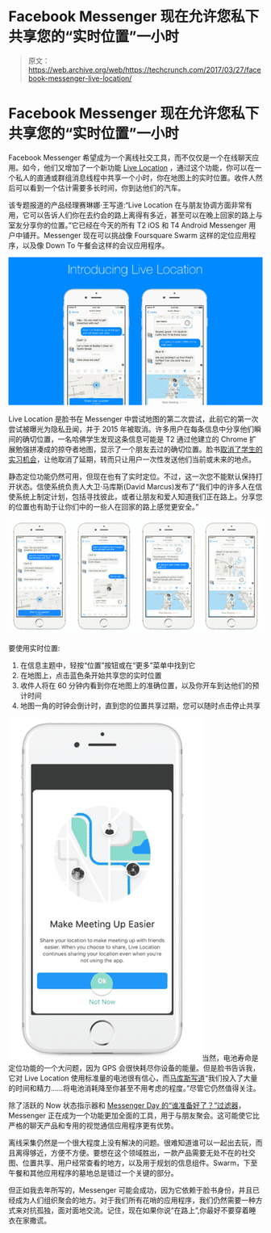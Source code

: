 # Facebook Messenger 现在允许您私下共享您的“实时位置”一小时

> 原文：<https://web.archive.org/web/https://techcrunch.com/2017/03/27/facebook-messenger-live-location/>

# Facebook Messenger 现在允许您私下共享您的“实时位置”一小时

Facebook Messenger 希望成为一个离线社交工具，而不仅仅是一个在线聊天应用。如今，他们又增加了一个新功能 [Live Location](https://web.archive.org/web/20230326022740/http://newsroom.fb.com/news/2017/03/introducing-live-location-in-messenger/) ，通过这个功能，你可以在一个私人的直通或群组消息线程中共享一个小时，你在地图上的实时位置。收件人然后可以看到一个估计需要多长时间，你到达他们的汽车。

该专题报道的产品经理赛琳娜·王写道:“Live Location 在与朋友协调方面非常有用，它可以告诉人们你在去约会的路上离得有多近，甚至可以在晚上回家的路上与室友分享你的位置。”它已经在今天的所有 T2 iOS 和 T4 Android Messenger 用户中铺开。Messenger 现在可以挑战像 Foursquare Swarm 这样的定位应用程序，以及像 Down To 午餐会这样的会议应用程序。

![](img/44bb75995273b80753dadcea7414d19a.png)

Live Location 是脸书在 Messenger 中尝试地图的第二次尝试，此前它的第一次尝试被曝光为隐私丑闻，并于 2015 年被取消。许多用户在每条信息中分享他们瞬间的确切位置，一名哈佛学生发现这条信息可能是 T2 通过他建立的 Chrome 扩展勉强拼凑成的掠夺者地图，显示了一个朋友去过的确切位置。脸书[取消了学生的实习机会](https://web.archive.org/web/20230326022740/https://www.boston.com/news/national-news/2015/08/12/harvard-student-loses-facebook-internship-after-pointing-out-privacy-flaws)，让他取消了延期，转而只让用户一次性发送他们当前或未来的地点。

静态定位功能仍然可用，但现在也有了实时定位。不过，这一次您不能默认保持打开状态。信使系统负责人大卫·马库斯(David Marcus)发布了“我们中的许多人在信使系统上制定计划，包括寻找彼此，或者让朋友和爱人知道我们正在路上。分享您的位置也有助于让你们中的一些人在回家的路上感觉更安全。”

![](img/2e86b80a25889ea3fa4de511aab266d0.png)

要使用实时位置:

1.  在信息主题中，轻按“位置”按钮或在“更多”菜单中找到它
2.  在地图上，点击蓝色条开始共享您的实时位置
3.  收件人将在 60 分钟内看到你在地图上的准确位置，以及你开车到达他们的预计时间
4.  地图一角的时钟会倒计时，直到您的位置共享过期，您可以随时点击停止共享

![](img/35daaee9c0dde815949b002f943fc72a.png)当然，电池寿命是定位功能的一个大问题，因为 GPS 会很快耗尽你设备的能量。但是脸书告诉我，它对 Live Location 使用标准量的电池很有信心，而[马库斯写道](https://web.archive.org/web/20230326022740/https://www.facebook.com/davidm/posts/10158597580100195)“我们投入了大量的时间和精力……将电池消耗降至你甚至不用考虑的程度。”尽管它仍然值得关注。

除了活跃的 Now 状态指示器和 [Messenger Day 的“谁准备好了？”过滤器](https://web.archive.org/web/20230326022740/https://techcrunch.com/2017/03/09/facebook-messenger-day/)，Messenger 正在成为一个功能更加全面的工具，用于与朋友聚会。这可能使它比严格的聊天产品和专用的视觉通信应用程序更有优势。

离线采集仍然是一个很大程度上没有解决的问题。很难知道谁可以一起出去玩，而且离得够近，方便不方便。要想在这个领域胜出，一款产品需要无处不在的社交图、位置共享、用户经常查看的地方，以及用于规划的信息组件。Swarm，下至午餐和其他应用程序的墓地总是错过一个关键的部分。

但正如我去年所写的，Messenger 可能会成功，因为它依赖于脸书身份，并且已经成为人们组织聚会的地方。对于我们所有花哨的应用程序，我们仍然需要一种方式来对抗孤独，面对面地交流。记住，现在如果你说“在路上”,你最好不要穿着睡衣在家撒谎。